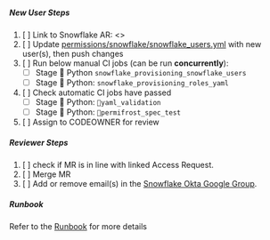 ##### New User Steps
1. [ ] Link to Snowflake AR: \<>
1. [ ] Update [permissions/snowflake/snowflake_users.yml](https://gitlab.com/gitlab-data/analytics/-/blob/master/permissions/snowflake/snowflake_users.yml?ref_type=heads) with new user(s), then push changes
1. [ ] Run below manual CI jobs (can be run **concurrently**):
    - [ ] Stage :snake: Python `snowflake_provisioning_snowflake_users`
    - [ ] Stage :snake: Python: `snowflake_provisioning_roles_yaml`
1. [ ] Check automatic CI jobs have passed
    - [ ] Stage :snake: Python: `📁yaml_validation`
    - [ ] Stage :snake: Python: `🧊permifrost_spec_test`
1. [ ] Assign to CODEOWNER for review

##### Reviewer Steps
1. [ ] check if MR is in line with linked Access Request.
1. [ ] Merge MR
1. [ ] Add or remove email(s) in the [Snowflake Okta Google Group](https://groups.google.com/a/gitlab.com/g/okta-snowflake-users/members?pli=1).

##### Runbook
Refer to the [Runbook](https://gitlab.com/gitlab-data/runbooks/-/blob/main/snowflake_provisioning_automation/snowflake_provisioning_automation.md) for more details
